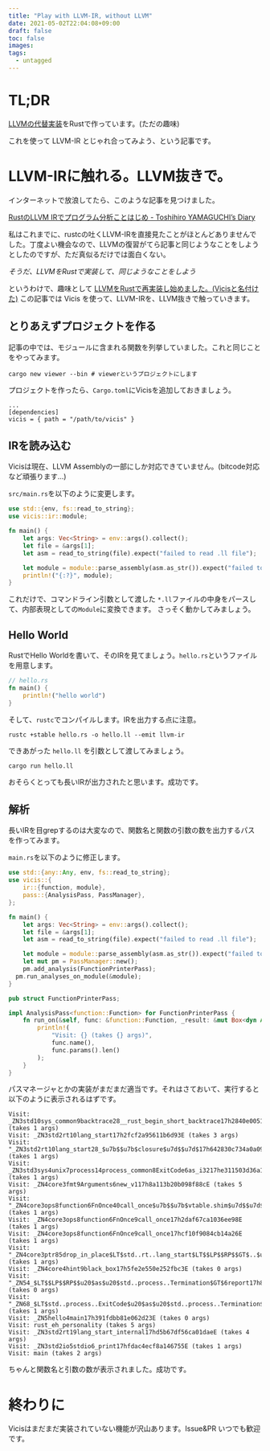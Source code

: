 ```yaml
---
title: "Play with LLVM-IR, without LLVM"
date: 2021-05-02T22:04:08+09:00
draft: false
toc: false
images:
tags:
  - untagged
---
```


# TL;DR

[LLVMの代替実装](https://github.com/maekawatoshiki/vicis)をRustで作っています。(ただの趣味)

これを使って LLVM-IR とじゃれ合ってみよう、という記事です。

# LLVM-IRに触れる。LLVM抜きで。

インターネットで放浪してたら、このような記事を見つけました。

[RustのLLVM IRでプログラム分析ことはじめ - Toshihiro YAMAGUCHI’s Diary](https://toyamaguchi.hatenablog.com/entry/2019/12/22/080000)

私はこれまでに、rustcの吐くLLVM-IRを直接見たことがほとんどありませんでした。丁度よい機会なので、LLVMの復習がてら記事と同じようなことをしようとしたのですが、ただ真似るだけでは面白くない。

*そうだ、LLVMをRustで実装して、同じようなことをしよう*

というわけで、趣味として [LLVMをRustで再実装し始めました。(Vicisと名付けた)](https://github.com/maekawatoshiki/vicis)
この記事では Vicis を使って、LLVM-IRを、LLVM抜きで触っていきます。

## とりあえずプロジェクトを作る

記事の中では、モジュールに含まれる関数を列挙していました。これと同じことをやってみます。

```
cargo new viewer --bin # viewerというプロジェクトにします
```

プロジェクトを作ったら、`Cargo.toml`にVicisを追加しておきましょう。

```
...
[dependencies]
vicis = { path = "/path/to/vicis" }
```

## IRを読み込む

Vicisは現在、LLVM Assemblyの一部にしか対応できていません。(bitcode対応など頑張ります...)

`src/main.rs`を以下のように変更します。

```rust
use std::{env, fs::read_to_string};
use vicis::ir::module;

fn main() {
    let args: Vec<String> = env::args().collect();
    let file = &args[1];
    let asm = read_to_string(file).expect("failed to read .ll file");

    let module = module::parse_assembly(asm.as_str()).expect("failed to parse module");
    println!("{:?}", module);
}
```

これだけで、コマンドライン引数として渡した `*.ll`ファイルの中身をパースして、内部表現としての`Module`に変換できます。
さっそく動かしてみましょう。

## Hello World

RustでHello Worldを書いて、そのIRを見てましょう。`hello.rs`というファイルを用意します。

```rust
// hello.rs
fn main() {
	println!("hello world")
}
```

そして、`rustc`でコンパイルします。IRを出力する点に注意。

```
rustc +stable hello.rs -o hello.ll --emit llvm-ir
```

できあがった `hello.ll` を引数として渡してみましょう。

```
cargo run hello.ll 
```

おそらくとっても長いIRが出力されたと思います。成功です。

## 解析

長いIRを目grepするのは大変なので、関数名と関数の引数の数を出力するパスを作ってみます。

`main.rs`を以下のように修正します。

```rust
use std::{any::Any, env, fs::read_to_string};
use vicis::{
    ir::{function, module},
    pass::{AnalysisPass, PassManager},
};

fn main() {
    let args: Vec<String> = env::args().collect();
    let file = &args[1];
    let asm = read_to_string(file).expect("failed to read .ll file");

    let module = module::parse_assembly(asm.as_str()).expect("failed to parse module");
    let mut pm = PassManager::new();
    pm.add_analysis(FunctionPrinterPass);
  pm.run_analyses_on_module(&module);
}

pub struct FunctionPrinterPass;

impl AnalysisPass<function::Function> for FunctionPrinterPass {
    fn run_on(&self, func: &function::Function, _result: &mut Box<dyn Any>) {
        println!(
            "Visit: {} (takes {} args)",
            func.name(),
            func.params().len()
        );
    }
}
```

パスマネージャとかの実装がまだまだ適当です。それはさておいて、実行すると以下のように表示されるはずです。

```
Visit: _ZN3std10sys_common9backtrace28__rust_begin_short_backtrace17h2840e0051141d5fcE (takes 1 args)
Visit: _ZN3std2rt10lang_start17h2fcf2a95611b6d93E (takes 3 args)
Visit: "_ZN3std2rt10lang_start28_$u7b$$u7b$closure$u7d$$u7d$17h642830c734a0a093E" (takes 1 args)
Visit: _ZN3std3sys4unix7process14process_common8ExitCode6as_i3217he311503d36a1dd10E (takes 1 args)
Visit: _ZN4core3fmt9Arguments6new_v117h8a113b20b098f88cE (takes 5 args)
Visit: "_ZN4core3ops8function6FnOnce40call_once$u7b$$u7b$vtable.shim$u7d$$u7d$17h32e55b47309d557aE" (takes 1 args)
Visit: _ZN4core3ops8function6FnOnce9call_once17h2daf67ca1036ee98E (takes 1 args)
Visit: _ZN4core3ops8function6FnOnce9call_once17hcf10f9084cb14a26E (takes 1 args)
Visit: "_ZN4core3ptr85drop_in_place$LT$std..rt..lang_start$LT$$LP$$RP$$GT$..$u7b$$u7b$closure$u7d$$u7d$$GT$17h74f0928264863a31E" (takes 1 args)
Visit: _ZN4core4hint9black_box17h5fe2e550e252fbc3E (takes 0 args)
Visit: "_ZN54_$LT$$LP$$RP$$u20$as$u20$std..process..Termination$GT$6report17h8ac75e0172be52beE" (takes 0 args)
Visit: "_ZN68_$LT$std..process..ExitCode$u20$as$u20$std..process..Termination$GT$6report17h63a57c0453f08cd5E" (takes 1 args)
Visit: _ZN5hello4main17h391fdbb81e062d23E (takes 0 args)
Visit: rust_eh_personality (takes 5 args)
Visit: _ZN3std2rt19lang_start_internal17hd5b67df56ca01daeE (takes 4 args)
Visit: _ZN3std2io5stdio6_print17hfdac4ecf8a146755E (takes 1 args)
Visit: main (takes 2 args)
```

ちゃんと関数名と引数の数が表示されました。成功です。

# 終わりに

Vicisはまだまだ実装されていない機能が沢山あります。Issue&PR いつでも歓迎です。

